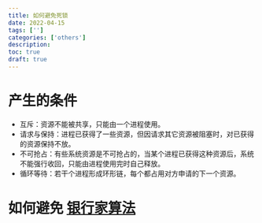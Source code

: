 ```yaml
---
title: 如何避免死锁
date: 2022-04-15
tags: ['']
categories: ['others']
description: 
toc: true
draft: true
---
```


# 产生的条件


+ 互斥：资源不能被共享，只能由一个进程使用。
+ 请求与保持：进程已获得了一些资源，但因请求其它资源被阻塞时，对已获得的资源保持不放。
+ 不可抢占：有些系统资源是不可抢占的，当某个进程已获得这种资源后，系统不能强行收回，只能由进程使用完时自己释放。
+ 循环等待：若干个进程形成环形链，每个都占用对方申请的下一个资源。



# 如何避免 [银行家算法](https://blog.csdn.net/power_to_go/article/details/106105103)

